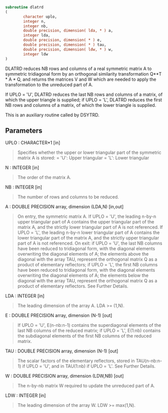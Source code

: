```fortran
subroutine dlatrd
(
        character uplo,
        integer n,
        integer nb,
        double precision, dimension( lda, * ) a,
        integer lda,
        double precision, dimension( * ) e,
        double precision, dimension( * ) tau,
        double precision, dimension( ldw, * ) w,
        integer ldw
)
```

DLATRD reduces NB rows and columns of a real symmetric matrix A to
symmetric tridiagonal form by an orthogonal similarity
transformation Q**T * A * Q, and returns the matrices V and W which are
needed to apply the transformation to the unreduced part of A.

If UPLO = 'U', DLATRD reduces the last NB rows and columns of a
matrix, of which the upper triangle is supplied;
if UPLO = 'L', DLATRD reduces the first NB rows and columns of a
matrix, of which the lower triangle is supplied.

This is an auxiliary routine called by DSYTRD.

## Parameters
UPLO : CHARACTER*1 [in]
> Specifies whether the upper or lower triangular part of the
> symmetric matrix A is stored:
> = 'U': Upper triangular
> = 'L': Lower triangular

N : INTEGER [in]
> The order of the matrix A.

NB : INTEGER [in]
> The number of rows and columns to be reduced.

A : DOUBLE PRECISION array, dimension (LDA,N) [in,out]
> On entry, the symmetric matrix A.  If UPLO = 'U', the leading
> n-by-n upper triangular part of A contains the upper
> triangular part of the matrix A, and the strictly lower
> triangular part of A is not referenced.  If UPLO = 'L', the
> leading n-by-n lower triangular part of A contains the lower
> triangular part of the matrix A, and the strictly upper
> triangular part of A is not referenced.
> On exit:
> if UPLO = 'U', the last NB columns have been reduced to
> tridiagonal form, with the diagonal elements overwriting
> the diagonal elements of A; the elements above the diagonal
> with the array TAU, represent the orthogonal matrix Q as a
> product of elementary reflectors;
> if UPLO = 'L', the first NB columns have been reduced to
> tridiagonal form, with the diagonal elements overwriting
> the diagonal elements of A; the elements below the diagonal
> with the array TAU, represent the  orthogonal matrix Q as a
> product of elementary reflectors.
> See Further Details.

LDA : INTEGER [in]
> The leading dimension of the array A.  LDA >= (1,N).

E : DOUBLE PRECISION array, dimension (N-1) [out]
> If UPLO = 'U', E(n-nb:n-1) contains the superdiagonal
> elements of the last NB columns of the reduced matrix;
> if UPLO = 'L', E(1:nb) contains the subdiagonal elements of
> the first NB columns of the reduced matrix.

TAU : DOUBLE PRECISION array, dimension (N-1) [out]
> The scalar factors of the elementary reflectors, stored in
> TAU(n-nb:n-1) if UPLO = 'U', and in TAU(1:nb) if UPLO = 'L'.
> See Further Details.

W : DOUBLE PRECISION array, dimension (LDW,NB) [out]
> The n-by-nb matrix W required to update the unreduced part
> of A.

LDW : INTEGER [in]
> The leading dimension of the array W. LDW >= max(1,N).
